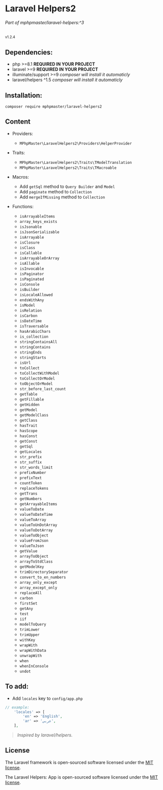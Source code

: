 # Laravel Helpers2
###### Part of mphpmaster/laravel-helpers:^3
<small>v1.2.4</small>

## Dependencies:
* php >=8.1 **REQUIRED IN YOUR PROJECT**
* laravel >=9 **REQUIRED IN YOUR PROJECT**
* illuminate/support >=9 _composer will install it automaticly_
* laravel/helpers ^1.5 _composer will install it automaticly_

## Installation:
  ```shell
  composer require mphpmaster/laravel-helpers2
  ```

## Content
- Providers:
    - `MPhpMaster\LaravelHelpers2\Providers\HelperProvider`

- Traits:
  - `MPhpMaster\LaravelHelpers2\Traits\TModelTranslation`
  - `MPhpMaster\LaravelHelpers2\Traits\TMacroable`

- Macros:
  - Add `getSql` method to `Query Builder` and `Model`
  - Add `paginate` method to `Collection`
  - Add `mergeIfMissing` method to `Collection`

- Functions:
  - `isArrayableItems`
  - `array_keys_exists`
  - `isJsonable`
  - `isJsonSerializable`
  - `isArrayable`
  - `isClosure`
  - `isClass`
  - `isCallable`
  - `isArrayableOrArray`
  - `isAllable`
  - `isInvocable`
  - `isPaginator`
  - `isPaginated`
  - `isConsole`
  - `isBuilder`
  - `isLocaleAllowed`
  - `endsWithAny`
  - `isModel`
  - `isRelation`
  - `isCarbon`
  - `isDateTime`
  - `isTraversable`
  - `hasArabicChars`
  - `is_collection`
  - `stringContainsAll`
  - `stringContains`
  - `stringEnds`
  - `stringStarts`
  - `isUrl`
  - `toCollect`
  - `toCollectWithModel`
  - `toCollectOrModel`
  - `toObjectOrModel`
  - `str_before_last_count`
  - `getTable`
  - `getFillable`
  - `getHidden`
  - `getModel`
  - `getModelClass`
  - `getClass`
  - `hasTrait`
  - `hasScope`
  - `hasConst`
  - `getConst`
  - `getSql`
  - `getLocales`
  - `str_prefix`
  - `str_suffix`
  - `str_words_limit`
  - `prefixNumber`
  - `prefixText`
  - `countToken`
  - `replaceTokens`
  - `getTrans`
  - `getNumbers`
  - `getArrayableItems`
  - `valueToDate`
  - `valueToDateTime`
  - `valueToArray`
  - `valueToUnDotArray`
  - `valueToDotArray`
  - `valueToObject`
  - `valueFromJson`
  - `valueToJson`
  - `getValue`
  - `arrayToObject`
  - `arrayToStdClass`
  - `getModelKey`
  - `trimDirectorySeparator`
  - `convert_to_en_numbers`
  - `array_only_except`
  - `array_except_only`
  - `replaceAll`
  - `carbon`
  - `firstSet`
  - `getAny`
  - `test`
  - `iif`
  - `modelToQuery`
  - `trimLower`
  - `trimUpper`
  - `withKey`
  - `wrapWith`
  - `wrapWithData`
  - `unwrapWith`
  - `when`
  - `whenInConsole`
  - `undot`

## To add:
  - Add `locales` key to `config/app.php`  
```php
// example:
    'locales' => [
        'en' => 'English',
        'ar' => 'عربي',
    ],
```

> *Inspired by laravel/helpers.*

## License

The Laravel framework is open-sourced software licensed under the [MIT license](https://opensource.org/licenses/MIT).

The Laravel Helpers: App is open-sourced software licensed under the [MIT license](https://github.com/mPhpMaster/laravel-app-helpers/blob/master/LICENSE).
